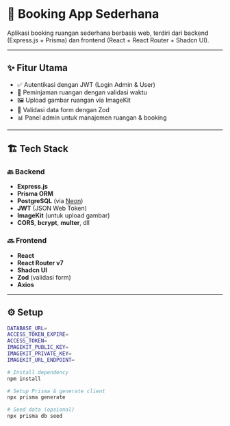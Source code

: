 # 🏢 Booking App Sederhana

Aplikasi booking ruangan sederhana berbasis web, terdiri dari backend (Express.js + Prisma) dan frontend (React + React Router + Shadcn UI).

---

## ✨ Fitur Utama

- ✅ Autentikasi dengan JWT (Login Admin & User)
- 📆 Peminjaman ruangan dengan validasi waktu
- 🖼️ Upload gambar ruangan via ImageKit
- 🧾 Validasi data form dengan Zod
- 📊 Panel admin untuk manajemen ruangan & booking

---

## 🏗️ Tech Stack

### 🔙 Backend

- **Express.js**
- **Prisma ORM**
- **PostgreSQL** (via [Neon](https://neon.tech))
- **JWT** (JSON Web Token)
- **ImageKit** (untuk upload gambar)
- **CORS**, **bcrypt**, **multer**, dll

### 🔜 Frontend

- **React**
- **React Router v7**
- **Shadcn UI**
- **Zod** (validasi form)
- **Axios**

---

## ⚙️ Setup

```bash
DATABASE_URL=
ACCESS_TOKEN_EXPIRE=
ACCESS_TOKEN=
IMAGEKIT_PUBLIC_KEY=
IMAGEKIT_PRIVATE_KEY=
IMAGEKIT_URL_ENDPOINT=
```

```bash
# Install dependency
npm install

# Setup Prisma & generate client
npx prisma generate

# Seed data (opsional)
npx prisma db seed
```

